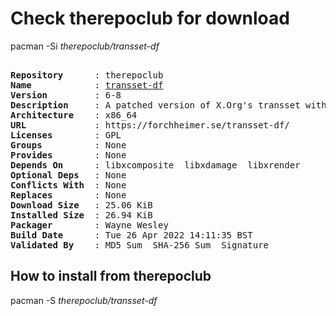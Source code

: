 # Check therepoclub for download

pacman -Si *therepoclub/transset-df*

<div class="highlight"><pre class="highlight"><text>
<b>Repository</b>      : therepoclub
<b>Name</b>            : <a href="../../x86_64/transset-df-6-8-x86_64.pkg.tar.zst">transset-df</a>
<b>Version</b>         : 6-8
<b>Description</b>     : A patched version of X.Org's transset with added functionality.
<b>Architecture</b>    : x86_64
<b>URL</b>             : https://forchheimer.se/transset-df/
<b>Licenses</b>        : GPL
<b>Groups</b>          : None
<b>Provides</b>        : None
<b>Depends On</b>      : libxcomposite  libxdamage  libxrender
<b>Optional Deps</b>   : None
<b>Conflicts With</b>  : None
<b>Replaces</b>        : None
<b>Download Size</b>   : 25.06 KiB
<b>Installed Size</b>  : 26.94 KiB
<b>Packager</b>        : Wayne Wesley <wayne6324@gmail.com>
<b>Build Date</b>      : Tue 26 Apr 2022 14:11:35 BST
<b>Validated By</b>    : MD5 Sum  SHA-256 Sum  Signature
</text></pre></div>

## How to install from therepoclub

pacman -S *therepoclub/transset-df*
